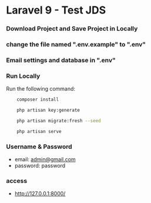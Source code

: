 # Laravel 9 - Test JDS

### Download Project and Save Project in Locally

### change the file named ".env.example" to ".env"

### Email settings and database in ".env"

### Run Locally

Run the following command:

```bash
    composer install
```

```bash
    php artisan key:generate
```

```bash
    php artisan migrate:fresh --seed
```

```bash
    php artisan serve
```

### Username & Password

-   email: admin@gmail.com
-   password: password

### access

-   http://127.0.0.1:8000/
